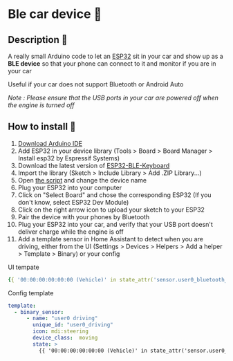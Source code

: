 # Ble car device 🚗

## Description 📝

A really small Arduino code to let an [ESP32](https://amzn.to/44BPk0g) sit in your car and show up as a **BLE device** so that your phone can connect to it and monitor if you are in your car

Useful if your car does not support Bluetooth or Android Auto

*Note : Please ensure that the USB ports in your car are powered off when the engine is turned off*

## How to install 🚀

1. [Download Arduino IDE](https://www.arduino.cc/en/software)
2. Add ESP32 in your device library (Tools > Board > Board Manager > Install esp32 by Espressif Systems)
3. Download the latest version of [ESP32-BLE-Keyboard](https://github.com/T-vK/ESP32-BLE-Keyboard/releases)
4. Import the library (Sketch > Include Library > Add .ZIP Library...)
5. Open [the script](https://github.com/etiennec78/Home-Automation/blob/master/Automatic%20Gate/Extra/Ble%20car%20device/Ble%20car%20device.ino) and change the device name
6. Plug your ESP32 into your computer
7. Click on "Select Board" and chose the corresponding ESP32 (If you don't know, select ESP32 Dev Module)
8. Click on the right arrow icon to upload your sketch to your ESP32
9. Pair the device with your phones by Bluetooth
10. Plug your ESP32 into your car, and verify that your USB port doesn't deliver charge while the engine is off
11. Add a template sensor in Home Assistant to detect when you are driving, either from the UI (Settings > Devices > Helpers > Add a helper > Template > Binary) or your config

UI tempate

```yaml
{{ '00:00:00:00:00:00 (Vehicle)' in state_attr('sensor.user0_bluetooth_connection', 'connected_paired_devices') }}
```
Config template

```yaml
template:
  - binary_sensor:
      - name: "user0 driving"
        unique_id: "user0_driving"
        icon: mdi:steering
        device_class:  moving
        state: >
          {{ '00:00:00:00:00:00 (Vehicle)' in state_attr('sensor.user0_bluetooth_connection', 'connected_paired_devices') }}
```
